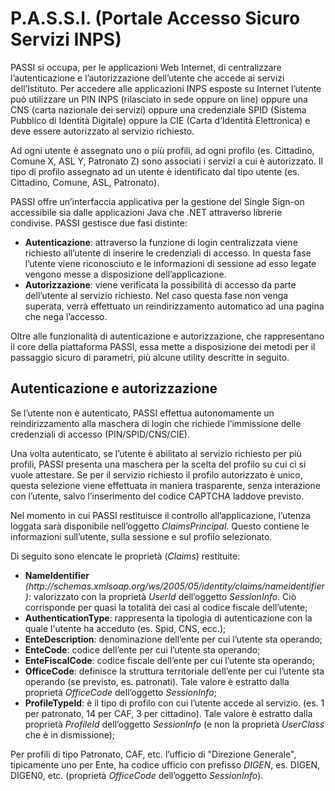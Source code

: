 # P.A.S.S.I. (Portale Accesso Sicuro Servizi INPS)

PASSI si occupa, per le applicazioni Web Internet, di centralizzare l’autenticazione e l’autorizzazione dell’utente che accede ai servizi dell’Istituto.
Per accedere alle applicazioni INPS esposte su Internet l’utente può utilizzare un PIN INPS (rilasciato in sede oppure on line) oppure una CNS (carta nazionale dei servizi) oppure una credenziale SPID (Sistema Pubblico di Identità Digitale) oppure la CIE (Carta d’Identità Elettronica) e deve essere autorizzato al servizio richiesto.

Ad ogni utente è assegnato uno o più profili, ad ogni profilo (es. Cittadino, Comune X, ASL Y, Patronato Z) sono associati i servizi a cui è autorizzato. Il tipo di profilo assegnato ad un utente è identificato dal tipo utente (es. Cittadino, Comune, ASL, Patronato).

PASSI offre un’interfaccia applicativa per la gestione del Single Sign-on accessibile sia dalle applicazioni Java che .NET attraverso librerie condivise.
PASSI gestisce due fasi distinte:

<ul>
<li><b>Autenticazione</b>: attraverso la funzione di login centralizzata viene richiesto all’utente di inserire le credenziali di accesso. In questa fase l’utente viene riconosciuto e le informazioni di sessione ad esso legate vengono messe a disposizione dell’applicazione.</li>
<li><b>Autorizzazione</b>: viene verificata la possibilità di accesso da parte dell’utente al servizio richiesto. Nel caso questa fase non venga superata, verrà effettuato un reindirizzamento automatico ad una pagina che nega l’accesso.</li>
</ul>

Oltre alle funzionalità di autenticazione e autorizzazione, che rappresentano il core della piattaforma PASSI, essa mette a disposizione dei metodi per il passaggio sicuro di parametri, più alcune utility descritte in seguito.

## Autenticazione e autorizzazione

Se l’utente non è autenticato, PASSI effettua autonomamente un reindirizzamento alla maschera di login che richiede l’immissione delle credenziali di accesso (PIN/SPID/CNS/CIE).

Una volta autenticato, se l’utente è abilitato al servizio richiesto per più profili, PASSI presenta una maschera per la scelta del profilo su cui ci si vuole attestare. Se per il servizio richiesto il profilo autorizzato è unico, questa selezione viene effettuata in maniera trasparente, senza interazione con l’utente, salvo l’inserimento del codice CAPTCHA laddove previsto.

Nel momento in cui PASSI restituisce il controllo all’applicazione, l’utenza loggata sarà disponibile nell’oggetto <i>ClaimsPrincipal</i>. Questo contiene le informazioni sull’utente, sulla sessione e sul profilo selezionato.

Di seguito sono elencate le proprietà (<i>Claims</i>) restituite:

<ul>
<li><b>NameIdentifier</b> <i>(http://schemas.xmlsoap.org/ws/2005/05/identity/claims/nameidentifier)</i>: valorizzato con la proprietà <i>UserId</i> dell’oggetto <i>SessionInfo</i>. Ciò corrisponde per quasi la totalità dei casi al codice fiscale dell’utente;</li>
<li><b>AuthenticationType</b>: rappresenta la tipologia di autenticazione con la quale l'utente ha acceduto (es. Spid, CNS, ecc.);</li>
<li><b>EnteDescription</b>: denominazione dell’ente per cui l’utente sta operando;</li>
<li><b>EnteCode</b>: codice dell’ente per cui l’utente sta operando;</li>
<li><b>EnteFiscalCode</b>: codice fiscale dell’ente per cui l’utente sta operando;</li>
<li><b>OfficeCode</b>: definisce la struttura territoriale dell’ente per cui l’utente sta operando (se previsto, es. patronati). Tale valore è estratto dalla proprietà <i>OfficeCode</i> dell’oggetto <i>SessionInfo</i>;</li>
<li><b>ProfileTypeId</b>: è il tipo di profilo con cui l’utente accede al servizio. (es. 1 per patronato, 14 per CAF, 3 per cittadino). Tale valore è estratto dalla proprietà <i>ProfileId</i> dell’oggetto <i>SessionInfo</i> (e non la proprietà <i>UserClass</i> che è in dismissione);</li>

</ul>

Per profili di tipo Patronato, CAF, etc. l’ufficio di "Direzione Generale", tipicamente uno per Ente, ha codice ufficio con prefisso <i>DIGEN</i>, es. DIGEN, DIGEN0, etc. (proprietà <i>OfficeCode</i> dell’oggetto <i>SessionInfo</i>).
